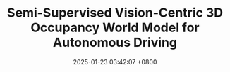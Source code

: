 ---
title:          "Semi-Supervised Vision-Centric 3D Occupancy World Model for Autonomous Driving"
date:           2025-01-23 03:42:07 +0800
selected:       true
pub:            "International Conference on Learning Representations (<strong>ICLR</strong>)"
pub_date:       "2025"
highlight: >-
   Our semi-supervised 3D occupancy world model, featuring 2D rendering supervision and an end-to-end architecture, can forecast future occupancy straightly from image inputs while taking advantage of 2D labels.
cover:          assets/images/covers/preworld.png
authors:
- Xiang Li
- Pengfei Li
- Yupeng Zheng
- Wei Sun
- Yan Wang
- Yilun Chen
---